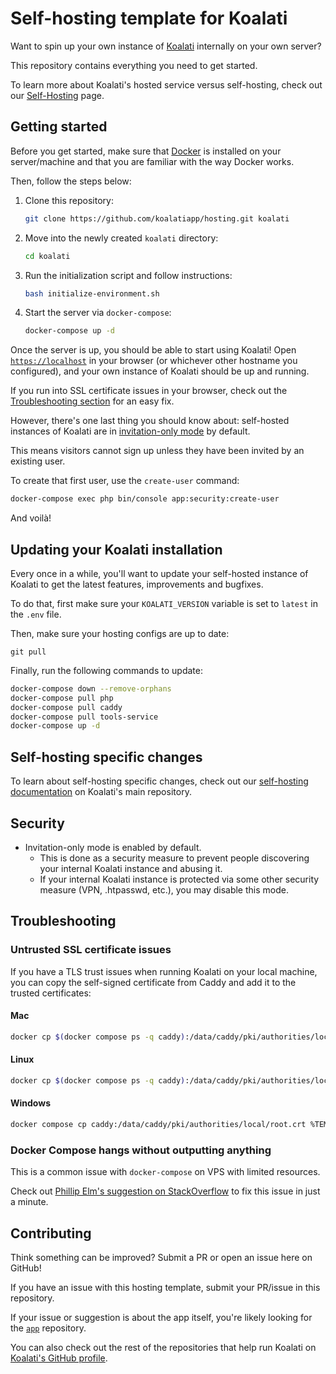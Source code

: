 # Self-hosting template for Koalati

Want to spin up your own instance of [Koalati](https://www.koalati.com) 
internally on your own server?

This repository contains everything you need to get started.

To learn more about Koalati's hosted service versus self-hosting, check out 
our [Self-Hosting](https://www.koalati.com/self-hosting) page.

## Getting started

Before you get started, make sure that [Docker](https://www.docker.com/) is 
installed  on your server/machine and that you are familiar with the way Docker 
works.

Then, follow the steps below:

1. Clone this repository:
   ```bash
   git clone https://github.com/koalatiapp/hosting.git koalati
   ```
2. Move into the newly created `koalati` directory:
   ```bash
   cd koalati
   ```
3. Run the initialization script and follow instructions:
   ```bash
   bash initialize-environment.sh
   ```
4. Start the server via `docker-compose`:
   ```bash
   docker-compose up -d
   ```

Once the server is up, you should be able to start using Koalati!
Open [`https://localhost`](https://localhost) in your browser (or whichever 
other hostname you configured), and your own instance of Koalati should be up
and running.

If you run into SSL certificate issues in your browser, check out the [Troubleshooting section](#troubleshooting)
for an easy fix.

However, there's one last thing you should know about: self-hosted instances of 
Koalati are in [invitation-only mode](https://github.com/koalatiapp/app/blob/master/docs/system/self-hosting.md#invitation-only-mode) 
by default. 

This means visitors cannot sign up unless they have been invited by an existing 
user.

To create that first user, use the `create-user` command:

```bash
docker-compose exec php bin/console app:security:create-user
```

And voilà!

## Updating your Koalati installation

Every once in a while, you'll want to update your self-hosted instance of 
Koalati to get the latest features, improvements and bugfixes.

To do that, first make sure your `KOALATI_VERSION` variable is set to `latest`
in the `.env` file.

Then, make sure your hosting configs are up to date:
```
git pull
```

Finally, run the following commands to update:

```bash
docker-compose down --remove-orphans
docker-compose pull php
docker-compose pull caddy
docker-compose pull tools-service
docker-compose up -d
```

## Self-hosting specific changes

To learn about self-hosting specific changes, check out our [self-hosting documentation](https://github.com/koalatiapp/app/blob/master/docs/system/self-hosting.md#invitation-only-mode) 
on Koalati's main repository.

## Security

- Invitation-only mode is enabled by default.
  - This is done as a security measure to prevent people discovering your 
    internal Koalati instance and abusing it. 
  - If your internal Koalati instance is protected via some other security 
    measure (VPN, .htpasswd, etc.), you may disable this mode.

## Troubleshooting
### Untrusted SSL certificate issues

If you have a TLS trust issues when running Koalati on your local machine, you 
can copy the self-signed certificate from Caddy and add it to the trusted 
certificates:

#### Mac
```bash
docker cp $(docker compose ps -q caddy):/data/caddy/pki/authorities/local/root.crt /tmp/root.crt && sudo security add-trusted-cert -d -r trustRoot -k /Library/Keychains/System.keychain /tmp/root.crt
```

#### Linux
```bash
docker cp $(docker compose ps -q caddy):/data/caddy/pki/authorities/local/root.crt /usr/local/share/ca-certificates/root.crt && sudo update-ca-certificates
```

#### Windows
```bash
docker compose cp caddy:/data/caddy/pki/authorities/local/root.crt %TEMP%/root.crt && certutil -addstore -f "ROOT" %TEMP%/root.crt
```

### Docker Compose hangs without outputting anything

This is a common issue with `docker-compose` on VPS with limited resources.

Check out [Phillip Elm's suggestion on StackOverflow](https://stackoverflow.com/a/68172225/2327027)
to fix this issue in just a minute.


## Contributing

Think something can be improved? Submit a PR or open an issue here on GitHub!

If you have an issue with this hosting template, submit your PR/issue in this 
repository.

If your issue or suggestion is about the app itself, you're likely looking for 
the [`app`](https://github.com/koalatiapp/app) repository. 

You can also check  out the rest of the repositories that help run Koalati on 
[Koalati's GitHub profile](https://github.com/koalatiapp).
